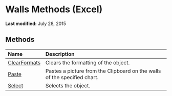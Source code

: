 
# Walls Methods (Excel)

 **Last modified:** July 28, 2015


## Methods



|**Name**|**Description**|
|:-----|:-----|
| [ClearFormats](d301670d-788c-fee8-2835-cb53725ee0ea.md)|Clears the formatting of the object.|
| [Paste](1c6a2320-6023-6840-0044-be65ebf1aa06.md)|Pastes a picture from the Clipboard on the walls of the specified chart. |
| [Select](4851d3e4-b119-8c40-47f6-60d21766ffb1.md)|Selects the object.|
